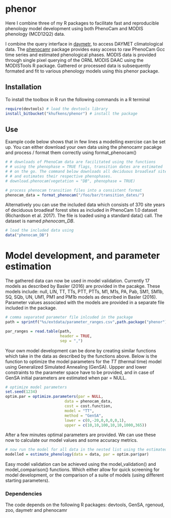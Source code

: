# phenor

Here I combine three of my R packages to facilitate fast and reproducible phenology model development using both PhenoCam and MODIS phenology (MCD12Q2) data.

I combine the query interface in [daymetr](https://github.com/khufkens/daymetr), to access DAYMET climatological data. The [phenocamr](https://github.com/khufkens/phenocamr) package provides easy access to raw PhenoCam Gcc time series and estimated phenological phases. MODIS data is provided through single pixel querying of the ORNL MODIS DAAC using the MODISTools R package. Gathered or processed data is subsequently formated and fit to various phenology models using this phenor package.

## Installation

To install the toolbox in R run the following commands in a R terminal

```R
require(devtools) # load the devtools library
install_bitbucket("khufkens/phenor") # install the package
```

## Use

Example code below shows that in few lines a modelling exercise can be set up. You can either download your own data using the phenocamr pacakge and process / format them correctly using format_phenocam()

```R
# # downloads of PhenoCam data are facilitated using the functions
# # using the phenophase = TRUE flags, transition dates are estimated
# # on the go. The command below downloads all deciduous broadleaf sites
# # and estimates their respective phenophases.
# download.phenocam(vegetation = "DB", phenophase = TRUE)

# process phenocam transition files into a consistent format
phenocam_data = format_phenocam("/foo/bar/transition_dates/")

```

Alternatively you can use the included data which consists of 370 site years of deciduous broadleaf forest sites as included in PhenoCam 1.0 dataset (Richardson et al. 2017). The file is loaded using a standard data() call. The dataset is named *phenocam_DB*.

```R
# load the included data using
data("phenocam_DB")
```

# Model development, and parameter estimation

The gathered data can now be used in model validation. Currently 17 models as described by Basler (2016) are provided in the pacakge. These models include: null, LIN, TT, TTs, PTT, PTTs, M1, M1s, PA, Pab, SM1, SM1b, SQ, SQb, UN, UM1, PM1 and PM1b models as described in Basler (2016). Parameter values associated with the models are provided in a separate file included in the package.

```R
# comma separated parameter file inlcuded in the package
path = sprintf("%s/extdata/parameter_ranges.csv",path.package("phenor"))

par_ranges = read.table(path,
                        header = TRUE,
                        sep = ",")
```

Your own model development can be done by creating similar functions which take in the data as described by the functions above. Below is the function to optimize the model parameters for the *TT* (thermal time) model using Generalized Simulated Annealing (GenSA). Uppper and lower constraints to the parameter space have to be provided, and in case of GenSA initial parameters are estimated when par = NULL.

```R
# optimize model parameters
set.seed(1234)
optim.par = optimize.parameters(par = NULL,
                          data = phenocam_data,
                          cost = cost.function,
                          model = "TT",
                          method = "GenSA",
                          lower = c(0,-20,0,0,0,0,1),
                          upper = c(10,10,100,10,10,1000,365))
```

After a few minutes optimal parameters are provided. We can use these now to calculate our model values and some accuracy metrics.

```R
# now run the model for all data in the nested list using the estimated parameters
modelled = estimate_phenology(data = data, par = optim.par$par)
```

Easy model validation can be achieved using the model_validation() and model_comparison() functions. Which either allow for quick screening for model development, or the comparison of a suite of models (using different starting parameters).

### Dependencies

The code depends on the following R packages: devtools, GenSA, rgenoud, zoo, daymetr and phenocamr
